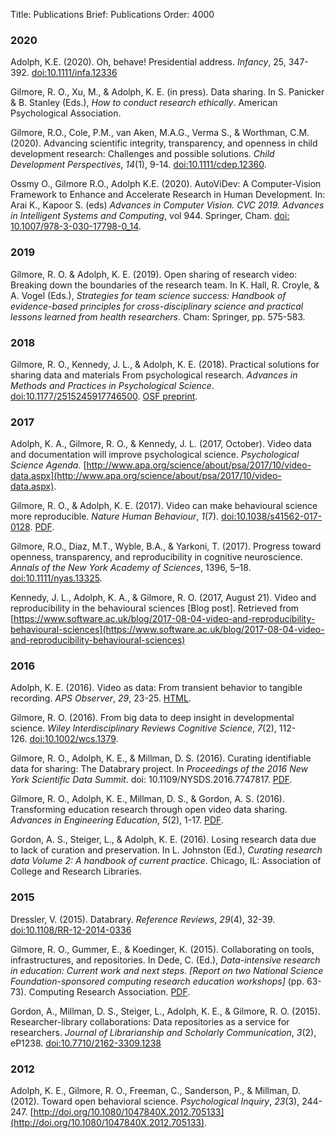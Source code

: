 Title: Publications
Brief: Publications
Order: 4000

### 2020

Adolph, K.E. (2020). Oh, behave! Presidential address. *Infancy*, 25, 347-392. [doi:10.1111/infa.12336](https://doi.org/10.1111/infa.12336)

Gilmore, R. O., Xu, M., & Adolph, K. E. (in press). Data sharing. In S. Panicker & B. Stanley (Eds.), *How to conduct research ethically*. American Psychological Association.

Gilmore, R.O., Cole, P.M., van Aken, M.A.G., Verma S., & Worthman, C.M. (2020). Advancing scientific integrity, transparency, and openness in child development research: Challenges and possible solutions. *Child Development Perspectives*, *14*(1), 9-14. [doi:10.1111/cdep.12360](http://dx.doi.org/10.1111/cdep.12360).

Ossmy O., Gilmore R.O., Adolph K.E. (2020). AutoViDev: A Computer-Vision Framework to Enhance and Accelerate Research in Human Development. In: Arai K., Kapoor S. (eds) *Advances in Computer Vision. CVC 2019. Advances in Intelligent Systems and Computing*, vol 944. Springer, Cham. [doi: 10.1007/978-3-030-17798-0_14](https://doi.org/10.1007/978-3-030-17798-0_14).

### 2019

Gilmore, R. O. & Adolph, K. E. (2019). Open sharing of research video: Breaking down the boundaries of the research team. In K. Hall, R. Croyle, & A. Vogel (Eds.), *Strategies for team science success: Handbook of evidence-based principles for cross-disciplinary science and practical lessons learned from health researchers*. Cham: Springer, pp. 575-583.

### 2018

Gilmore, R. O., Kennedy, J. L., & Adolph, K. E. (2018). Practical solutions for sharing data and materials From psychological research. *Advances in Methods and Practices in Psychological Science*. [doi:10.1177/2515245917746500](https://doi.org/10.1177/2515245917746500). [OSF preprint](https://osf.io/rw7f3/).

### 2017

Adolph, K. A., Gilmore, R. O., & Kennedy, J. L. (2017, October). Video data and documentation will improve psychological science. *Psychological Science Agenda.* [http://www.apa.org/science/about/psa/2017/10/video-data.aspx](http://www.apa.org/science/about/psa/2017/10/video-data.aspx).

Gilmore, R. O., & Adolph, K. E. (2017). Video can make behavioural science more reproducible. *Nature Human Behaviour*, *1*(7). [doi:10.1038/s41562-017-0128](https://doi.org/10.1038/s41562-017-0128). [PDF](https://www.psych.nyu.edu/adolph/publications/GilmoreAdolph-inpress-NatureVideoReproducible.pdf).

Gilmore, R.O., Diaz, M.T., Wyble, B.A., & Yarkoni, T. (2017). Progress toward openness, transparency, and reproducibility in cognitive neuroscience. *Annals of the New York Academy of Sciences*, 1396, 5–18. [doi:10.1111/nyas.13325](http://doi.org/10.1111/nyas.13325).

Kennedy, J. L., Adolph, K. A., & Gilmore, R. O. (2017, August 21). Video and reproducibility in the behavioural sciences [Blog post]. Retrieved from [https://www.software.ac.uk/blog/2017-08-04-video-and-reproducibility-behavioural-sciences](https://www.software.ac.uk/blog/2017-08-04-video-and-reproducibility-behavioural-sciences)

### 2016

Adolph, K. E. (2016). Video as data: From transient behavior to tangible recording. *APS Observer*, *29*, 23-25. [HTML](http://www.psychologicalscience.org/observer/video-as-data).

Gilmore, R. O. (2016). From big data to deep insight in developmental science. *Wiley Interdisciplinary Reviews Cognitive Science*, *7*(2), 112-126. [doi:10.1002/wcs.1379](http://doi.org/10.1002/wcs.1379).

Gilmore, R. O., Adolph, K. E., & Millman, D. S. (2016). Curating identifiable data for sharing: The Databrary project. In *Proceedings of the 2016 New York Scientific Data Summit*. doi: 10.1109/NYSDS.2016.7747817. [PDF](https://github.com/databrary/presentations/blob/master/nysds-2016/gilmore-adolph-millman-nysds-2016.pdf).

Gilmore, R. O., Adolph, K. E., Millman, D. S., & Gordon, A. S. (2016). Transforming education research through open video data sharing. *Advances in Engineering Education*, *5*(2), 1-17. [PDF](http://advances.asee.org/wp-content/uploads/vol05/issue02/Papers/AEE-18-Gilmore.pdf).

Gordon, A. S., Steiger, L., & Adolph, K. E. (2016). Losing research data due to lack of curation and preservation. In L. Johnston (Ed.), *Curating research data Volume 2: A handbook of current practice*. Chicago, IL: Association of College and Research Libraries.

### 2015

Dressler, V. (2015). Databrary. *Reference Reviews*, *29*(4), 32-39. [doi:10.1108/RR-12-2014-0336](https://doi.org/10.1108/RR-12-2014-0336)

Gilmore, R. O., Gummer, E., & Koedinger, K. (2015). Collaborating on tools, infrastructures, and repositories. In Dede, C. (Ed.), *Data-intensive research in education: Current work and next steps. [Report on two National Science Foundation-sponsored computing research education workshops]* (pp. 63-73). Computing Research Association. [PDF](http://cra.org/wp-content/uploads/2015/10/CRAEducationReport2015.pdf).

Gordon, A., Millman, D. S., Steiger, L., Adolph, K. E., & Gilmore, R. O. (2015). Researcher-library collaborations: Data repositories as a service for researchers. *Journal of Librarianship and Scholarly Communication*, *3*(2), eP1238. [doi:10.7710/2162-3309.1238](http://dx.doi.org/10.7710/2162-3309.1238)

### 2012

Adolph, K. E., Gilmore, R. O., Freeman, C., Sanderson, P., & Millman, D. (2012). Toward open behavioral science. *Psychological Inquiry*, *23*(3), 244-247. [http://doi.org/10.1080/1047840X.2012.705133](http://doi.org/10.1080/1047840X.2012.705133).
